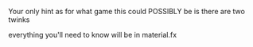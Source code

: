 Your only hint as for what game this could POSSIBLY be is there are two twinks

everything you'll need to know will be in material.fx
